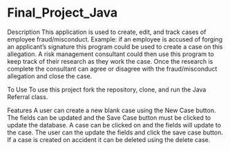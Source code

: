 # Final_Project_Java

Description
This application is used to create, edit, and track cases of employee fraud/misconduct. 
Example: if an employee is accused of forging an applicant’s signature this program could be used to create a case on this allegation. 
A risk management consultant could then use this program to keep track of their research as they work the case. 
Once the research is complete the consultant can agree or disagree with the fraud/misconduct allegation and close the case.

To Use
To use this project fork the repository, clone, and run the Java Referral class.

Features
A user can create a new blank case using the New Case button. The fields can be updated and the Save Case button must be clicked
to update the database. A case can be clicked on and the fields will update to the case. The user can the update the fields and click
the save case button. If a case is created on accident it can be deleted using the delete case.
